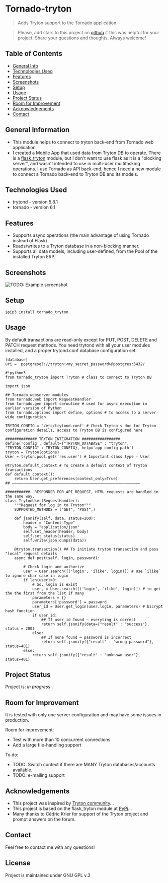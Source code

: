 # Tornado-tryton
> Adds Tryton support to the Tornado application.
<!--  Live demo — TO DO [_here_](https://api.example.com). <!-- If you have the project hosted somewhere, include the link here. -->

> Please, add stars to this project on [github](https://github.com/TinKurbatoff/tornado-tryton) if this was helpful for your project. Share your questions and thoughts. Always welcome! 

## Table of Contents
* [General Info](#general-information)
* [Technologies Used](#technologies-used)
* [Features](#features)
* [Screenshots](#screenshots)
* [Setup](#setup)
* [Usage](#usage)
* [Project Status](#project-status)
* [Room for Improvement](#room-for-improvement)
* [Acknowledgements](#acknowledgements)
* [Contact](#contact)
<!-- * [License](#license) -->


## General Information
- This module helps to connect to tryton back-end from Tornado web application 
- I created a Mobile App that used data from Tryton DB to operate. There is a [flask_tryton](https://pypi.org/project/flask-tryton/) module, but I don't want to use flask as it is a "blocking server", and wasn't intended to use in multi-user multitasking operations. I use Tornado as API back-end, hence I need a new module to connect a Tornado back-end to Tryton DB and its models. 
<!-- You don't have to answer all the questions - just the ones relevant to your project. -->


## Technologies Used
- trytond - version 5.8.1
- tornado - version 6.1


## Features
- Supports async operations (the main advantage of using Tornado instead of Flask)
- Reads/writes to a Tryton database in a non-blocking manner.
- Supports all data models, including user-defined, from the Pool of the installed Tryton ERP.



## Screenshots
![TODO: Example screenshot](./img/screenshot.png)
<!-- If you have screenshots you'd like to share, include them here. -->


## Setup
```
$pip3 install tornado_tryton
```

## Usage
By default transactions are read-only except for PUT, POST, DELETE and PATCH request methods. 
You need trytond with all your user modules installed, and a proper trytond.conf database configuration set:
```
[database]
uri =  postgresql://tryton:<my_secret_password>@postgres:5432/
```

```
#!python3
from tornado_tryton import Tryton # class to connect to Tryton DB

import json

## Tornado webserver modules
from tornado.web import RequestHandler
from tornado.gen import coroutine # used for async execution in earlier version of Python 
from tornado.options import define, options # to access to a server-wide configuration 

TRYTON_CONFIG = '/etc/trytond.conf' # Check Tryton's doc for Tryton configuration details, access to Tryton DB is configured here 

############## TRYTON INTEGRATION #################
define('config', default={"TRYTON_DATABASE" : "tryton", "TRYTON_CONFIG" : TRYTON_CONFIG}, help='app config path')
tryton = Tryton(options)
User = tryton.pool.get('res.user') # Important class type - User

@tryton.default_context # To create a default context of Tryton transactions
def default_context():
    return User.get_preferences(context_only=True)
## —————————————————————————————————————————————————————————

###########  RESPONDER FOR API REQUEST, HTML requests are handled in the same way.
class TrytonUser(RequestHandler):
    """Request for log in to Tryton"""
    SUPPORTED_METHODS = ("GET", "POST",)

    def jsonify(self, data, status=200):
        header = "Content-Type"
        body = "application/json"
        self.set_header(header, body)
        self.set_status(status)
        self.write(json.dumps(data))

    @tryton.transaction() ## To initiate tryton transaction and pass "local" request details 
    async def post(self, login, password):            

        # Check login and authorize
        user = User.search([('login', 'ilike', login)]) # Use `ilike` to ignore char case in login             
        if len(user)>0:
            # So, login is exist
            user, = User.search([('login', 'ilike', login)]) # to get the the first from the list if many
            parameters = {}
            parameters['password'] = password
            user_id = User.get_login(user.login, parameters) # bicrypt hash function
            if user_id:
                ## If user_id found — everyting is correct
                return self.jsonify(data={"result" : "success"}, status = 200)
            else:
                ## If none found — password is incorrect
                return self.jsonify({"result" : "wrong password"}, status=401)
        else:
            return self.jsonify({"result" : "unknown user"}, status=401)
```


## Project Status
Project is: _in progress_ .


## Room for Improvement
It is tested with only one server configuration and may have some issues in production.

Room for improvement:
- Test with more than 10 concurrent connections
- Add a large file-handling support

To do:
- TODO: Switch context if there are MANY Tryton databases/accounts available.
- TODO: e-mailing support


## Acknowledgements
- This project was inspired by [Tryton community](https://discuss.tryton.org/)...
- This project is based on the flask_tryton module at [PyPi](https://pypi.org/project/flask-tryton/)...
- Many thanks to Cédric Krier for support of the Tryton project and prompt answers on the forum.


## Contact
Feel free to contact me with any questions!

<!-- Optional -->
## License
Project is maintained under GNU GPL v.3 
<!-- This project is open source and available under the [... License](). -->

<!-- You don't have to include all sections - just the one's relevant to your project -->
